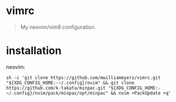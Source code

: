 # vimrc

> My neovim/vim8 configuration.

# installation

neovim: 
```
sh -c 'git clone https://github.com/mwilliammyers/vimrc.git "${XDG_CONFIG_HOME:-~/.config}/nvim" && git clone https://github.com/k-takata/minpac.git "${XDG_CONFIG_HOME:-~/.config}/nvim/pack/minpac/opt/minpac" && nvim +PackUpdate +q'
```
